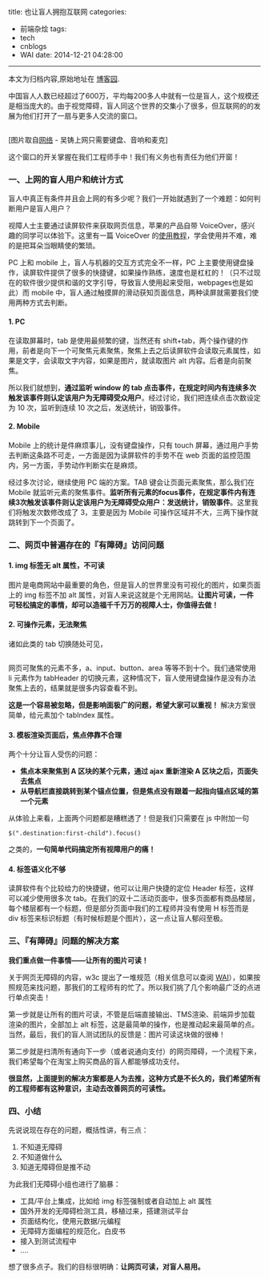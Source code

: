title: 也让盲人拥抱互联网
categories:
  - 前端杂烩
tags:
  - tech
  - cnblogs
  - WAI
date: 2014-12-21 04:28:00
---

<div class="history-article">本文为归档内容,原始地址在 <a href="http://www.cnblogs.com/hustskyking/archive/2014/12/21/wai.html" target="_blank">博客园</a>.</div>

<p>中国盲人人数已经超过了600万，平均每200多人中就有一位是盲人，这个规模还是相当庞大的。由于视觉障碍，盲人同这个世界的交集小了很多，但互联网的的发展为他们打开了一扇与更多人交流的窗口。</p>
<p><img src="http://images.cnitblog.com/blog/387325/201412/211619123902315.png" alt=""></p>
<p>[图片取自<a href="http://news.lnd.com.cn/htm/2010-12/01/content_1634981.htm">网络</a> - 吴铸上网只需要键盘、音响和麦克]</p>
<p>这个窗口的开关掌握在我们工程师手中！我们有义务也有责任为他们开窗！</p>
<h3>一、上网的盲人用户和统计方式</h3>
<p>盲人中真正有条件并且会上网的有多少呢？我们一开始就遇到了一个难题：如何判断用户是盲人用户？</p>
<p>视障人士主要通过读屏软件来获取网页信息，苹果的产品自带 VoiceOver，感兴趣的同学可以体验下。这里有一篇 VoiceOver 的<a href="http://bbs.feng.com/read-htm-tid-3042656.html">使用教程</a>，学会使用并不难，难的是把耳朵当眼睛使的繁琐。</p>
<p>PC 上和 mobile 上，盲人与机器的交互方式完全不一样，PC 上主要使用键盘操作，读屏软件提供了很多的快捷键，如果操作熟练，速度也是杠杠的！（只不过现在的软件很少提供和谐的文字引导，导致盲人使用起来受阻，webpages也是如此）而 mobile 中，盲人通过触摸屏的滑动获知页面信息，两种读屏就需要我们使用两种方式去判断。</p>
<h4>1. PC</h4>
<p>在读取屏幕时，tab 是使用最频繁的键，当然还有 shift+tab，两个操作键的作用，前者是向下一个可聚焦元素聚焦，聚焦上去之后读屏软件会读取元素属性，如果是文字，会读取文字内容，如果是图片，就读取图片 alt 内容。后者是向前聚焦。</p>
<p>所以我们就想到，<strong>通过监听 window 的 tab 点击事件，在规定时间内有连续多次触发该事件则认定该用户为无障碍受众用户</strong>。经过讨论，我们把连续点击次数设定为 10 次，监听到连续 10 次之后，发送统计，销毁事件。</p>
<h4>2. Mobile</h4>
<p>Mobile 上的统计是件麻烦事儿，没有键盘操作，只有 touch 屏幕，通过用户手势去判断这条路不可走，一方面是因为读屏软件的手势不在 web 页面的监控范围内，另一方面，手势动作判断实在是麻烦。</p>
<p>经过多次讨论，继续使用 PC 端的方案。TAB 键会让页面元素聚焦，那么我们在 Mobile 就监听元素的聚焦事件。<strong>监听所有元素的focus事件，在规定事件内有连续3次触发该事件则认定该用户为无障碍受众用户：发送统计，销毁事件</strong>。这里我们将触发次数修改成了 3，主要是因为 Mobile 可操作区域并不大，三两下操作就跳转到下一个页面了。</p>
<h3>二、网页中普遍存在的『有障碍』访问问题</h3>
<h4>1. img 标签无 alt 属性，不可读</h4>
<p>图片是电商网站中最重要的角色，但是盲人的世界里没有可视化的图片，如果页面上的 img 标签不加 alt 属性，对盲人来说这就是个无用网站。<strong>让图片可读，一件可轻松搞定的事情，却可以造福千千万万的视障人士，你值得去做！</strong></p>
<h4>2. 可操作元素，无法聚焦</h4>
<p>诸如此类的 tab 切换随处可见，</p>
<p><img src="http://images.cnitblog.com/blog/387325/201412/211619204525152.png" alt=""></p>
<p>网页可聚焦的元素不多，a、input、button、area 等等不到十个。我们通常使用 li 元素作为 tabHeader 的切换元素，这种情况下，盲人使用键盘操作是没有办法聚焦上去的，结果就是很多内容查看不到。</p>
<p><strong>这是一个容易被忽略，但是影响面极广的问题，希望大家可以重视！</strong> 解决方案很简单，给元素加个 tabIndex 属性。</p>
<h4>3. 模板渲染页面后，焦点停靠不合理</h4>
<p>两个十分让盲人受伤的问题：</p>
<ul>
<li><strong>焦点本来聚焦到 A 区块的某个元素，通过 ajax 重新渲染 A 区块之后，页面失去焦点</strong></li>
<li><strong>从导航栏直接跳转到某个锚点位置，但是焦点没有跟着一起指向锚点区域的第一个元素</strong></li>
</ul>
<p>从体验上来看，上面两个问题都是糟糕透了！但是我们只需要在 js 中附加一句</p>

```
$(".destination:first-child").focus()

```

<p>之类的，<strong>一句简单代码搞定所有视障用户的痛！</strong></p>
<h4>4. 标签语义化不够</h4>
<p>读屏软件有个比较给力的快捷键，他可以让用户快捷的定位 Header 标签，这样可以减少使用很多次 tab。在我们的双十二活动页面中，很多页面都有商品楼层，每个楼层都有一个标题，但是部分页面中我们的工程师并没有使用 H 标签而是 div 标签来标识标题（有时候标题是个图片），这一点让盲人郁闷至极。</p>
<h3>三、『有障碍』问题的解决方案</h3>
<p><strong>我们重点做一件事情&mdash;&mdash;让所有的图片可读！</strong></p>
<p>关于网页无障碍的内容，w3c 提出了一堆规范（相关信息可以查阅 <a href="http://www.w3.org/WAI/">WAI</a>），如果按照规范来找问题，那我们的工程师有的忙了。所以我们挑了几个影响最广泛的点进行单点突击！</p>
<p>第一步就是让所有的图片可读，不管是后端直接输出、TMS渲染、前端异步加载渲染的图片，全部加上 alt 标签，这是最简单的操作，也是推动起来最简单的点。当然，最后，我们的盲人测试团队的反馈是：图片可读这块做的很棒！</p>
<p>第二步就是扫清所有通向下一步（或者说通向支付）的网页障碍，一个流程下来，我们希望每个在淘宝上购买商品的盲人都能够成功支付。</p>
<p><strong>很显然，上面提到的解决方案都是人为去推，这种方式是不长久的，我们希望所有的工程师都有这种意识，主动去改善网页的可读性。</strong></p>
<h3>四、小结</h3>
<p>先说说现在存在的问题，概括性讲，有三点：</p>
<ol>
<li>不知道无障碍</li>
<li>不知道做什么</li>
<li>知道无障碍但是推不动</li>
</ol>
<p>为此我们无障碍小组也进行了脑暴：</p>
<ul>
<li>工具/平台上集成，比如给 img 标签强制或者自动加上 alt 属性</li>
<li>国外开发的无障碍检测工具，移植过来，搭建测试平台</li>
<li>页面结构化，使用元数据/元编程</li>
<li>无障碍方面编程的规范化，白皮书</li>
<li>接入到测试流程中</li>
<li>....</li>
</ul>
<p>想了很多点子。我们的目标很明确：<strong>让网页可读，对盲人易用。</strong></p>